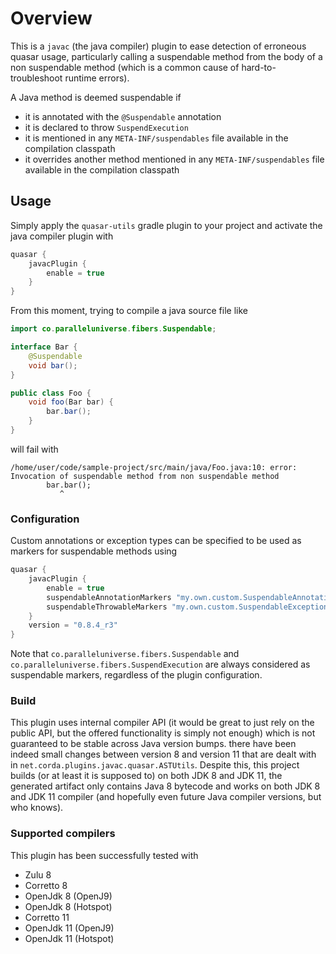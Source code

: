 # Overview

This is a `javac` (the java compiler) plugin to ease detection of erroneous quasar usage, particularly calling a suspendable method 
from the body of a non suspendable method (which is a common cause of hard-to-troubleshoot runtime errors).

A Java method is deemed suspendable if 
- it is annotated with the `@Suspendable` annotation
- it is declared to throw `SuspendExecution`
- it is mentioned in any `META-INF/suspendables` file available in the compilation classpath
- it overrides another method mentioned in any `META-INF/suspendables` file available in the compilation classpath

## Usage

Simply apply the `quasar-utils` gradle plugin to your project and activate the java compiler plugin with

```groovy
quasar {
    javacPlugin {
        enable = true
    }
}
```

From this moment, trying to compile a java source file like 
```java
import co.paralleluniverse.fibers.Suspendable;

interface Bar {
    @Suspendable
    void bar();
}

public class Foo {
    void foo(Bar bar) {
        bar.bar();
    }
}
```

will fail with

```
/home/user/code/sample-project/src/main/java/Foo.java:10: error: Invocation of suspendable method from non suspendable method
        bar.bar();
           ^
```

### Configuration
Custom annotations or exception types can be specified to be used as markers for suspendable methods using
```groovy
quasar {
    javacPlugin {
        enable = true
        suspendableAnnotationMarkers "my.own.custom.SuspendableAnnotation", "my.own.custom.SuspendableAnnotation2"
        suspendableThrowableMarkers "my.own.custom.SuspendableException", "my.own.custom.SuspendableException2"
    }
    version = "0.8.4_r3"
}
```

Note that `co.paralleluniverse.fibers.Suspendable` and `co.paralleluniverse.fibers.SuspendExecution` are always 
considered as suspendable markers, regardless of the plugin configuration.

### Build

This plugin uses internal compiler API (it would be great to just rely on the public API, but the offered 
functionality is simply not enough) which is not guaranteed to be stable across Java version bumps.
there have been indeed small changes between version 8 and version 11 that are dealt with in 
`net.corda.plugins.javac.quasar.ASTUtils`. 
Despite this, this project builds (or at least it is supposed to) on both JDK 8 and JDK 11, 
the generated artifact only contains Java 8 bytecode and works on both JDK 8 and JDK 11 compiler 
(and hopefully even future Java compiler versions, but who knows).

### Supported compilers

This plugin has been successfully tested with

- Zulu 8
- Corretto 8
- OpenJdk 8 (OpenJ9)
- OpenJdk 8 (Hotspot)
- Corretto 11
- OpenJdk 11 (OpenJ9)
- OpenJdk 11 (Hotspot)
